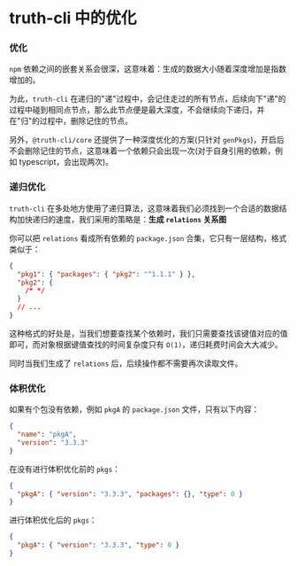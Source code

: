 # truth-cli 中的优化

### 优化

`npm` 依赖之间的嵌套关系会很深，这意味着：生成的数据大小随着深度增加是指数增加的。

为此，`truth-cli` 在递归的"递"过程中，会记住走过的所有节点，后续向下"递"的过程中碰到相同点节点，那么此节点便是最大深度，不会继续向下递归，并在"归"的过程中，删除记住的节点。

另外，`@truth-cli/core` 还提供了一种深度优化的方案(只针对 `genPkgs`)，开启后不会删除记住的节点，这意味着一个依赖只会出现一次(对于自身引用的依赖，例如 typescript，会出现两次)。

### 递归优化

`truth-cli` 在多处地方使用了递归算法，这意味着我们必须找到一个合适的数据结构加快递归的速度，我们采用的策略是：**生成 `relations` 关系图**

你可以把 `relations` 看成所有依赖的 `package.json` 合集，它只有一层结构，格式类似于：

```json
{
  "pkg1": { "packages": { "pkg2": "^1.1.1" } },
  "pkg2": {
    /* */
  }
  // ...
}
```

这种格式的好处是，当我们想要查找某个依赖时，我们只需要查找该键值对应的值即可，而对象根据键值查找的时间复杂度只有 `O(1)`，递归耗费时间会大大减少。

同时当我们生成了 `relations` 后，后续操作都不需要再次读取文件。

### 体积优化

如果有个包没有依赖，例如 `pkgA` 的 `package.json` 文件，只有以下内容：

```json
{
  "name": "pkgA",
  "version": "3.3.3"
}
```

在没有进行体积优化前的 `pkgs`：

```json
{
  "pkgA": { "version": "3.3.3", "packages": {}, "type": 0 }
}
```

进行体积优化后的 `pkgs`：

```json
{
  "pkgA": { "version": "3.3.3", "type": 0 }
}
```
